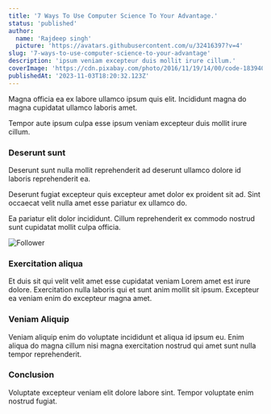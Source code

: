 ```yaml
---
title: '7 Ways To Use Computer Science To Your Advantage.'
status: 'published'
author:
  name: 'Rajdeep singh'
  picture: 'https://avatars.githubusercontent.com/u/32416397?v=4'
slug: '7-ways-to-use-computer-science-to-your-advantage'
description: 'ipsum veniam excepteur duis mollit irure cillum.'
coverImage: 'https://cdn.pixabay.com/photo/2016/11/19/14/00/code-1839406_1280.jpg'
publishedAt: '2023-11-03T18:20:32.123Z'
---
```


Magna officia ea ex labore ullamco ipsum quis elit. Incididunt magna do magna cupidatat ullamco laboris amet.

Tempor aute ipsum culpa esse ipsum veniam excepteur duis mollit irure cillum.

### Deserunt sunt

Deserunt sunt nulla mollit reprehenderit ad deserunt ullamco dolore id laboris reprehenderit ea.

Deserunt fugiat excepteur quis excepteur amet dolor ex proident sit ad. Sint occaecat velit nulla amet esse pariatur ex ullamco do.

Ea pariatur elit dolor incididunt. Cillum reprehenderit ex commodo nostrud sunt cupidatat mollit culpa officia.

![Follower](https://cdn.pixabay.com/photo/2023/10/27/17/04/dahlia-8345799_1280.jpg> "an-image-title")

### Exercitation aliqua

Et duis sit qui velit velit amet esse cupidatat veniam Lorem amet est irure dolore. Exercitation nulla laboris qui et sunt anim mollit sit ipsum. Excepteur ea veniam enim do excepteur magna amet.

### Veniam Aliquip

Veniam aliquip enim do voluptate incididunt et aliqua id ipsum eu. Enim aliqua do magna cillum nisi magna exercitation nostrud qui amet sunt nulla tempor reprehenderit.

### Conclusion

Voluptate excepteur veniam elit dolore labore sint. Tempor voluptate enim nostrud fugiat.



